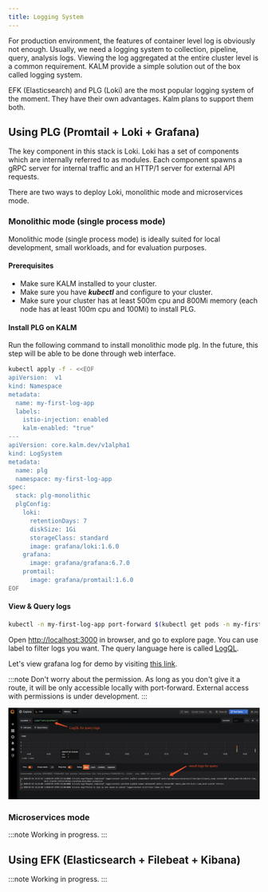 ```yaml
---
title: Logging System
---
```


For production environment, the features of container level log is obviously not enough. Usually, we need a logging system to collection, pipeline, query, analysis logs. Viewing the log aggregated at the entire cluster level is a common requirement. KALM provide a simple solution out of the box called logging system.

EFK (Elasticsearch) and PLG (Loki) are the most popular logging system of the moment. They have their own advantages. Kalm plans to support them both.

## Using PLG (Promtail + Loki + Grafana)

The key component in this stack is Loki. Loki has a set of components which are internally referred to as modules. Each component spawns a gRPC server for internal traffic and an HTTP/1 server for external API requests.

There are two ways to deploy Loki, monolithic mode and microservices mode.

### Monolithic mode (single process mode)

Monolithic mode (single process mode) is ideally suited for local development, small workloads, and for evaluation purposes.

#### Prerequisites

- Make sure KALM installed to your cluster.
- Make sure you have ***kubectl*** and configure to your cluster.
- Make sure your cluster has at least 500m cpu and 800Mi memory (each node has at least 100m cpu and 100Mi) to install PLG.

#### Install PLG on KALM

Run the following command to install monolithic mode plg. In the future, this step will be able to be done through web interface.

```bash
kubectl apply -f - <<EOF
apiVersion:  v1
kind: Namespace
metadata:
  name: my-first-log-app
  labels:
    istio-injection: enabled
    kalm-enabled: "true"
---
apiVersion: core.kalm.dev/v1alpha1
kind: LogSystem
metadata:
  name: plg
  namespace: my-first-log-app
spec:
  stack: plg-monolithic
  plgConfig:
    loki:
      retentionDays: 7
      diskSize: 1Gi
      storageClass: standard
      image: grafana/loki:1.6.0
    grafana:
      image: grafana/grafana:6.7.0
    promtail:
      image: grafana/promtail:1.6.0
EOF
```

#### View & Query logs

```bash
kubectl -n my-first-log-app port-forward $(kubectl get pods -n my-first-log-app -l app=plg-grafana -o jsonpath="{.items[].metadata.name}") 3000:3000

```

Open [http://localhost:3000](http://localhost:3000/login) in browser, and go to explore page. You can use label to filter logs you want. The query language here is called [LogQL](https://github.com/grafana/loki/blob/v1.5.0/docs/logql.md).

Let's view grafana log for demo by visiting [this link](http://localhost:3000/explore?orgId=1&left=[%22now-1h%22,%22now%22,%22Loki%22,{%22expr%22:%22{job=\%22loki/grafana\%22}%22},{%22mode%22:%22Logs%22},{%22ui%22:[true,true,true,%22none%22]}]).

:::note
Don't worry about the permission. As long as you don't give it a route, it will be only accessible locally with port-forward. External access with permissions is under development.
:::

![guide-logging-for-kalm3.png](assets/guide-logging-for-kalm3.png)

### Microservices mode

:::note
Working in progress.
:::

## Using EFK (Elasticsearch + Filebeat + Kibana)

:::note
Working in progress.
:::
